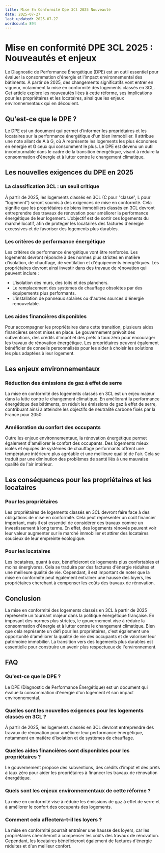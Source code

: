 ```yaml
---
title: Mise En Conformité Dpe 3Cl 2025 Nouveauté
date: 2025-07-27
last_updated: 2025-07-27
wordcount: 894
---
```


# Mise en conformité DPE 3CL 2025 : Nouveautés et enjeux

Le Diagnostic de Performance Énergétique (DPE) est un outil essentiel pour évaluer la consommation d'énergie et l'impact environnemental des bâtiments. À partir de 2025, des changements significatifs vont entrer en vigueur, notamment la mise en conformité des logements classés en 3CL. Cet article explore les nouveautés liées à cette réforme, ses implications pour les propriétaires et les locataires, ainsi que les enjeux environnementaux qui en découlent.

## Qu'est-ce que le DPE ?

Le DPE est un document qui permet d'informer les propriétaires et les locataires sur la performance énergétique d'un bien immobilier. Il attribue une note allant de A à G, où A représente les logements les plus économes en énergie et G ceux qui consomment le plus. Le DPE est devenu un outil incontournable dans le cadre de la transition énergétique, visant à réduire la consommation d'énergie et à lutter contre le changement climatique.

## Les nouvelles exigences du DPE en 2025

### La classification 3CL : un seuil critique

À partir de 2025, les logements classés en 3CL (C pour "classe", L pour "logement") seront soumis à des exigences de mise en conformité. Cela signifie que les propriétaires de biens immobiliers classés en 3CL devront entreprendre des travaux de rénovation pour améliorer la performance énergétique de leur logement. L'objectif est de sortir ces logements du marché locatif, afin de protéger les locataires des factures d'énergie excessives et de favoriser des logements plus durables.

### Les critères de performance énergétique

Les critères de performance énergétique vont être renforcés. Les logements devront répondre à des normes plus strictes en matière d'isolation, de chauffage, de ventilation et d'équipements énergétiques. Les propriétaires devront ainsi investir dans des travaux de rénovation qui peuvent inclure :

- L'isolation des murs, des toits et des planchers.
- Le remplacement des systèmes de chauffage obsolètes par des équipements plus performants.
- L'installation de panneaux solaires ou d'autres sources d'énergie renouvelable.

### Les aides financières disponibles

Pour accompagner les propriétaires dans cette transition, plusieurs aides financières seront mises en place. Le gouvernement prévoit des subventions, des crédits d'impôt et des prêts à taux zéro pour encourager les travaux de rénovation énergétique. Les propriétaires peuvent également bénéficier de conseils personnalisés pour les aider à choisir les solutions les plus adaptées à leur logement.

## Les enjeux environnementaux

### Réduction des émissions de gaz à effet de serre

La mise en conformité des logements classés en 3CL est un enjeu majeur dans la lutte contre le changement climatique. En améliorant la performance énergétique des bâtiments, on réduit les émissions de gaz à effet de serre, contribuant ainsi à atteindre les objectifs de neutralité carbone fixés par la France pour 2050.

### Amélioration du confort des occupants

Outre les enjeux environnementaux, la rénovation énergétique permet également d'améliorer le confort des occupants. Des logements mieux isolés et équipés de systèmes de chauffage performants offrent une température intérieure plus agréable et une meilleure qualité de l'air. Cela se traduit par une diminution des problèmes de santé liés à une mauvaise qualité de l'air intérieur.

## Les conséquences pour les propriétaires et les locataires

### Pour les propriétaires

Les propriétaires de logements classés en 3CL devront faire face à des obligations de mise en conformité. Cela peut représenter un coût financier important, mais il est essentiel de considérer ces travaux comme un investissement à long terme. En effet, des logements rénovés peuvent voir leur valeur augmenter sur le marché immobilier et attirer des locataires soucieux de leur empreinte écologique.

### Pour les locataires

Les locataires, quant à eux, bénéficieront de logements plus confortables et moins énergivores. Cela se traduira par des factures d'énergie réduites et une meilleure qualité de vie. Cependant, il est important de noter que la mise en conformité peut également entraîner une hausse des loyers, les propriétaires cherchant à compenser les coûts des travaux de rénovation.

## Conclusion

La mise en conformité des logements classés en 3CL à partir de 2025 représente un tournant majeur dans la politique énergétique française. En imposant des normes plus strictes, le gouvernement vise à réduire la consommation d'énergie et à lutter contre le changement climatique. Bien que cela représente un défi pour les propriétaires, c'est également une opportunité d'améliorer la qualité de vie des occupants et de valoriser leur patrimoine immobilier. La transition vers des logements plus durables est essentielle pour construire un avenir plus respectueux de l'environnement.

## FAQ

### Qu'est-ce que le DPE ?

Le DPE (Diagnostic de Performance Énergétique) est un document qui évalue la consommation d'énergie d'un logement et son impact environnemental.

### Quelles sont les nouvelles exigences pour les logements classés en 3CL ?

À partir de 2025, les logements classés en 3CL devront entreprendre des travaux de rénovation pour améliorer leur performance énergétique, notamment en matière d'isolation et de systèmes de chauffage.

### Quelles aides financières sont disponibles pour les propriétaires ?

Le gouvernement propose des subventions, des crédits d'impôt et des prêts à taux zéro pour aider les propriétaires à financer les travaux de rénovation énergétique.

### Quels sont les enjeux environnementaux de cette réforme ?

La mise en conformité vise à réduire les émissions de gaz à effet de serre et à améliorer le confort des occupants des logements.

### Comment cela affectera-t-il les loyers ?

La mise en conformité pourrait entraîner une hausse des loyers, car les propriétaires chercheront à compenser les coûts des travaux de rénovation. Cependant, les locataires bénéficieront également de factures d'énergie réduites et d'un meilleur confort.